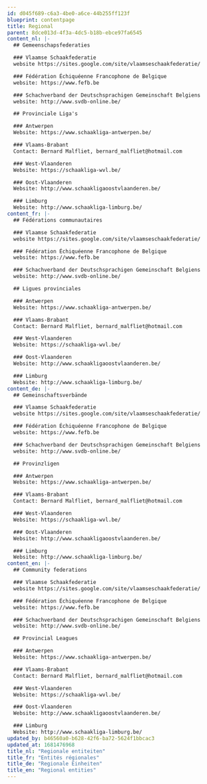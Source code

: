 ```yaml
---
id: d045f689-c6a3-4be0-a6ce-44b255ff123f
blueprint: contentpage
title: Regional
parent: 8dce013d-4f3a-4dc5-b18b-ebce97fa6545
content_nl: |-
  ## Gemeenschapsfederaties

  ### Vlaamse Schaakfederatie
  website https://sites.google.com/site/vlaamseschaakfederatie/

  ### Fédération Échiquéenne Francophone de Belgique
  website: https://www.fefb.be

  ### Schachverband der Deutschsprachigen Gemeinschaft Belgiens
  website: http://www.svdb-online.be/

  ## Provinciale Liga's

  ### Antwerpen
  Website: https://www.schaakliga-antwerpen.be/

  ### Vlaams-Brabant
  Contact: Bernard Malfliet, bernard_malfliet@hotmail.com

  ### West-Vlaanderen
  Website: https://schaakliga-wvl.be/

  ### Oost-Vlaanderen
  Website: http://www.schaakligaoostvlaanderen.be/

  ### Limburg
  Website: http://www.schaakliga-limburg.be/
content_fr: |-
  ## Fédérations communautaires

  ### Vlaamse Schaakfederatie
  website https://sites.google.com/site/vlaamseschaakfederatie/

  ### Fédération Échiquéenne Francophone de Belgique
  website: https://www.fefb.be

  ### Schachverband der Deutschsprachigen Gemeinschaft Belgiens
  website: http://www.svdb-online.be/

  ## Ligues provinciales

  ### Antwerpen
  Website: https://www.schaakliga-antwerpen.be/

  ### Vlaams-Brabant
  Contact: Bernard Malfliet, bernard_malfliet@hotmail.com

  ### West-Vlaanderen
  Website: https://schaakliga-wvl.be/

  ### Oost-Vlaanderen
  Website: http://www.schaakligaoostvlaanderen.be/

  ### Limburg
  Website: http://www.schaakliga-limburg.be/
content_de: |-
  ## Gemeinschaftsverbände

  ### Vlaamse Schaakfederatie
  website https://sites.google.com/site/vlaamseschaakfederatie/

  ### Fédération Échiquéenne Francophone de Belgique
  website: https://www.fefb.be

  ### Schachverband der Deutschsprachigen Gemeinschaft Belgiens
  website: http://www.svdb-online.be/

  ## Provinzligen

  ### Antwerpen
  Website: https://www.schaakliga-antwerpen.be/

  ### Vlaams-Brabant
  Contact: Bernard Malfliet, bernard_malfliet@hotmail.com

  ### West-Vlaanderen
  Website: https://schaakliga-wvl.be/

  ### Oost-Vlaanderen
  Website: http://www.schaakligaoostvlaanderen.be/

  ### Limburg
  Website: http://www.schaakliga-limburg.be/
content_en: |-
  ## Community federations

  ### Vlaamse Schaakfederatie
  website https://sites.google.com/site/vlaamseschaakfederatie/

  ### Fédération Échiquéenne Francophone de Belgique
  website: https://www.fefb.be

  ### Schachverband der Deutschsprachigen Gemeinschaft Belgiens
  website: http://www.svdb-online.be/

  ## Provincial Leagues

  ### Antwerpen
  Website: https://www.schaakliga-antwerpen.be/

  ### Vlaams-Brabant
  Contact: Bernard Malfliet, bernard_malfliet@hotmail.com

  ### West-Vlaanderen
  Website: https://schaakliga-wvl.be/

  ### Oost-Vlaanderen
  Website: http://www.schaakligaoostvlaanderen.be/

  ### Limburg
  Website: http://www.schaakliga-limburg.be/
updated_by: b46560a0-b628-42f6-ba72-5624f1bbcac3
updated_at: 1681476968
title_nl: "Regionale entiteiten"
title_fr: "Entités régionales"
title_de: "Regionale Einheiten"
title_en: "Regional entities"
---
```

